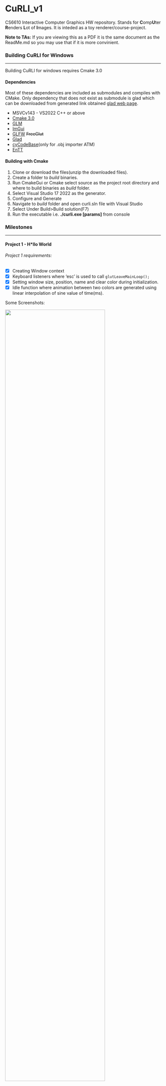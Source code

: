 # CuRLI_v1
CS6610 Interactive Computer Graphics HW repository. Stands for **C**omp**U**ter **R**enders **L**ot of **I**mages. It is inteded as a toy renderer/course-project.

**Note to TAs:** If you are viewing this as a PDF it is the same document as the ReadMe.md so you may use that if it is more convinient. 


### Building CuRLI for Windows
---
Building CuRLI for windows requires Cmake 3.0
#### Dependencies 
Most of these dependencies are included as submodules and compiles with CMake. Only dependency that does not exist as submodule is glad which can be downloaded from generated link obtained [glad web page](https://glad.dav1d.de/).
- MSVCv143 - VS2022 C++ or above
- [Cmake 3.0](https://cmake.org/)
- [GLM](https://github.com/g-truc/glm)
- [ImGui](https://github.com/ocornut/imgui)
- [GLFW](https://github.com/glfw/glfw) ~~FreeGlut~~
- [Glad](https://glad.dav1d.de/#language=c&specification=gl&api=gl%3D4.6&api=gles1%3Dnone&api=gles2%3Dnone&api=glsc2%3Dnone&profile=compatibility&loader=on)
- [cyCodeBase](http://www.cemyuksel.com/cyCodeBase/)(only for .obj importer ATM)
- [EnTT](https://github.com/skypjack/entt)

#### Building with Cmake
1. Clone or download the files(unzip the downloaded files).
2. Create a folder to *build* binaries.
3. Run CmakeGui or Cmake select source as the project root directory and where to build binaries as *build* folder.
4. Select Visual Studio 17 2022 as the generator.
5. Configure and Generate
6. Navigate to *build* folder and open curli.sln file with Visual Studio
7. Select Under Build>Build solution(F7)
8. Run the executable i.e. **./curli.exe [params]** from console

### Milestones
---
#### Project 1 - H*llo World
###### Project 1 requirements:
- [x] Creating Window context
- [x] Keyboard listeners where ‘esc’ is used to call `glutLeaveMainLoop();`
- [x] Setting window size, position, name and clear color during initialization.
- [x] Idle function where animation between two colors are generated using linear interpolation of sine value of time(ms).
  
Some Screenshots:

<img src="./images/pr1_1.jpg" width=80%>
<img src="./images/pr1_2.jpg" width=80%>

---

#### Project 2 - Transformations
###### Project 2 requirements:
- [x] Integrated `cyTriMesh` class to load .obj files from console arguments. Now path to a .obj mesh needs to be given to executable as the first argument as follows: `./curli.exe path/to/mesh`
- [x] Implemented very simple shaders (/assets/shaders/simple/...) to transform and render vertex points in a constant single color as `GL_POINTS`.
- [x] Implemented tarball controlled lookAt camera where `left mouse button + drag` adjusts two angles of the camera and `right mouse button + drag` adjusts the distance of the camera to *center*.
- [x] Programmed a Imgui window and keyboard shortcuts that allows reloading(`F5`) and recompiling(`F6`) of the shader files. This means that one can edit shader files after curli launches, pressing F5 and F6 will use the edited shaders if compilation is successful.
- [x] Imgui window also includes a button that recenters camera(`F1`) to the mesh center point.
- [x] Pressing `P` also lets user switch between orthographic and perspective projection types.
###### Additional Features:
- [Curiously recurring template pattern](https://en.cppreference.com/w/cpp/language/crtp) has been utulized to have staged renderers and application.
    - Application stages are: `Initialize()`, `Render()`, `DrawGui()`, `Terminate()`.Render and DrawGui are called in a render loop. 
  - Each renderer `A` that implements base class `Renderer<A>` will need to override `Start()` `PreUpdate()` `Update()` and `End()`. These functions are called on various stages of the application allowing custimizable renderers to be written.
- Also programmed a simple event dispatcher system which gets the input&windowing events by `glfw` to be queued. The queued event is resolved in render loop.
  - Each renderer has the option to override certain event calls dispatched by the system if the fuctions are overriden they are called by the `dispatchEvent()`
- Inside `PreUpdate()` function of this projects renderer (`TeapotRenderer`) I set the model matrix of the teapot to a rotation matrix that updates the angle over time. This causes teapot to revolve around itself.

Some Screenshots:

<img src="./images/pr2_1.png" width=80%>
<img src="./images/pr2_2.png" width=80%>

---
#### Project 3 - Shading
###### Project 3 requirements:
- [x] Displayed triangles instead of points
- [x] Uploaded and transforming vertex normals using inverse transpose of model view matrix
- [x] Imlemented Blinn-Phong shading in view space using half angles.
- [x] Added orbital controls to the first point light source inserted into the scene.
###### Additional Features:
- Integrated EnTT --- an entity-component system.
  - Using EnTT several components have been developed:
    - `CLight`: Illuminates the scene currently only as point light but soon other types will be implemented.
    - `CTransform`: A transform component that is traditionally used to generate model matrices for shaders
    - `CTriMesh`: Wrapper for cyTriMesh allows entities to have geometry
    - `CVertexArrayObject`: Allows geometry to be drawn using bound VBOs and EBO(optional). Automaticly handles and selects which draw calls to make.
- Implemented `OpenGLProgram` abstraction which alows convenience binding shaders and uploading uniforms.
- Using the ECS I let shaders render multiple light sources over multiple objects.

Some Screenshots:

<img src="./images/pr3_1.png" width=80%>
<img src="./images/pr3_2.png" width=80%>

---
#### Physically Based Animation - Assignment 1
###### A simple one-particle system:
- [x] Rendering and shading 3D sphere as a particle.
- [x] Mouse-based interaction that can interactively apply force.
- [x] 3D arrow as force vector intidcator.
- [x] Programmable VelocityField2D component with respective UI to add/remove from the scene.
- [x] Programmable ForceField2D component with respective UI to add/remove from the scene.
- [x] Euler integrator (explicit or implicit) and its selection UI.
- [x] BoundingBox class with VertexArrayObject component so it can be drawn as GL_LINES.

Some Screenshots:

<img src="./images/pra1_1.png" width=80%>